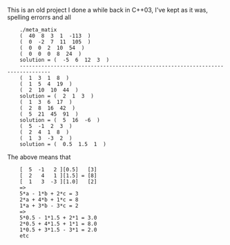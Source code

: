 
This is an old project I done a while back in C++03, I've kept as it was, spelling
errorrs and all

        ./meta_matix
        (  40  8  3  1  -113  )
        (  0  -2  7  11  105  )
        (  0  0  2  10  54  )
        (  0  0  0  8  24  )
        solution = (  -5  6  12  3  )
        --------------------------------------------------------------------------------
        (  1  3  1  8  )
        (  1  5  4  19  )
        (  2  10  10  44  )
        solution = (  2  1  3  )
        (  1  3  6  17  )
        (  2  8  16  42  )
        (  5  21  45  91  )
        solution = (  5  16  -6  )
        (  5  -1  2  3  )
        (  2  4  1  8  )
        (  1  3  -3  2  )
        solution = (  0.5  1.5  1  )

The above means that 

        [  5  -1   2 ][0.5]   [3]
        [  2   4   1 ][1.5] = [8]
        [  1   3  -3 ][1.0]   [2]
        =>
        5*a - 1*b + 2*c = 3
        2*a + 4*b + 1*c = 8
        1*a + 3*b - 3*c = 2
        =>
        5*0.5 - 1*1.5 + 2*1 = 3.0
        2*0.5 + 4*1.5 + 1*1 = 8.0
        1*0.5 + 3*1.5 - 3*1 = 2.0 
        etc

